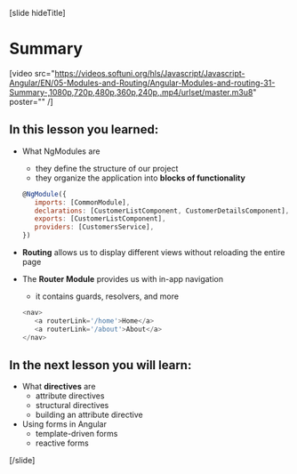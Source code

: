 [slide hideTitle]

# Summary

[video src="https://videos.softuni.org/hls/Javascript/Javascript-Angular/EN/05-Modules-and-Routing/Angular-Modules-and-routing-31-Summary-,1080p,720p,480p,360p,240p,.mp4/urlset/master.m3u8" poster="" /]

## In this lesson you learned:

-  What NgModules are
   *  they define the structure of our project
   *  they organize the application into **blocks of functionality**

   ```js
   @NgModule({
      imports: [CommonModule],
      declarations: [CustomerListComponent, CustomerDetailsComponent],
      exports: [CustomerListComponent],
      providers: [CustomersService],
   })
   ```

-  **Routing** allows us to display different views without reloading the entire page

-  The **Router Module** provides us with in-app navigation
   * it contains guards, resolvers, and more

   ```js
   <nav>
      <a routerLink='/home'>Home</a>
      <a routerLink='/about'>About</a>
   </nav>
   ```

## In the next lesson you will learn:

-  What **directives** are
   *  attribute directives
   *  structural directives
   *  building an attribute directive
-  Using forms in Angular
   *  template-driven forms
   *  reactive forms

[/slide]
